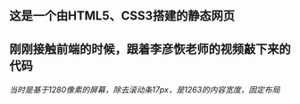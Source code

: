 ##  这是一个由HTML5、CSS3搭建的静态网页
##  刚刚接触前端的时候，跟着李彦恢老师的视频敲下来的代码

###### 当时是基于1280像素的屏幕，除去滚动条17px，是1263的内容宽度，固定布局